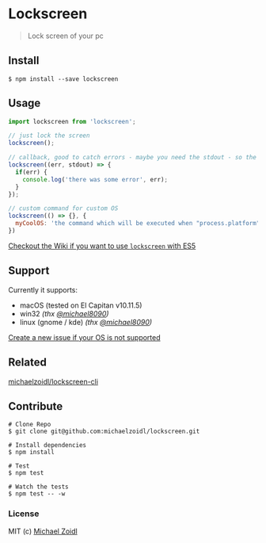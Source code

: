 # Lockscreen
> Lock screen of your pc

## Install
```
$ npm install --save lockscreen
```

## Usage
```javascript
import lockscreen from 'lockscreen';

// just lock the screen
lockscreen();

// callback, good to catch errors - maybe you need the stdout - so the callback also passes this
lockscreen((err, stdout) => {
  if(err) {
    console.log('there was some error', err);
  }
});

// custom command for custom OS
lockscreen(() => {}, {
  myCoolOS: 'the command which will be executed when "process.platform" is "myCoolOS"'
})
```
[Checkout the Wiki if you want to use `lockscreen` with ES5](https://github.com/michaelzoidl/lockscreen/wiki)

## Support
Currently it supports:
- macOS (tested on El Capitan v10.11.5)
- win32 _(thx [@michael8090](https://github.com/michael8090))_
- linux (gnome / kde) _(thx [@michael8090](https://github.com/michael8090))_

[Create a new issue if your OS is not supported](https://github.com/michaelzoidl/lockscreen/issues)

## Related
[michaelzoidl/lockscreen-cli](https://github.com/michaelzoidl/lockscreen-cli)

## Contribute
```
# Clone Repo
$ git clone git@github.com:michaelzoidl/lockscreen.git

# Install dependencies
$ npm install

# Test
$ npm test

# Watch the tests
$ npm test -- -w
```

### License
MIT (c) [Michael Zoidl](https://github.com/michaelzoidl)
